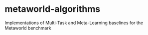 # metaworld-algorithms
Implementations of Multi-Task and Meta-Learning baselines for the Metaworld benchmark
